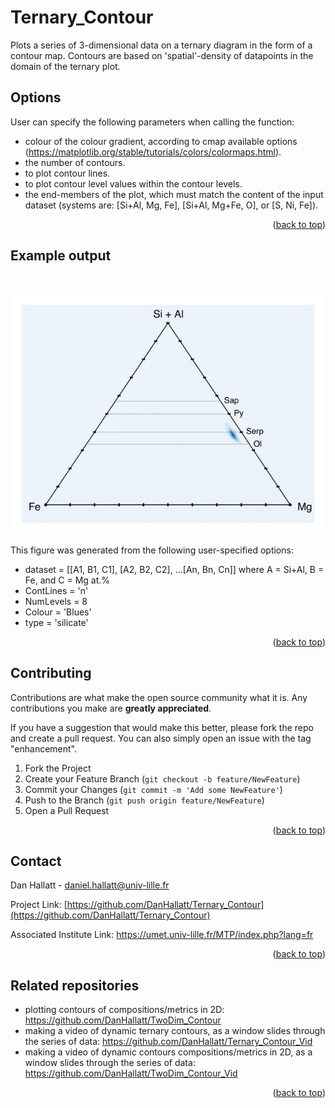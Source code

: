 # Ternary_Contour
Plots a series of 3-dimensional data on a ternary diagram in the form of a contour map. Contours are based on 'spatial'-density of datapoints in the domain of the ternary plot.

<!-- Options -->
## Options
 User can specify the following parameters when calling the function:
 - colour of the colour gradient, according to cmap available options (https://matplotlib.org/stable/tutorials/colors/colormaps.html).
 - the number of contours.
 - to plot contour lines.
 - to plot contour level values within the contour levels.
 - the end-members of the plot, which must match the content of the input dataset (systems are: [Si+Al, Mg, Fe], [Si+Al, Mg+Fe, O], or [S, Ni, Fe]).

<p align="right">(<a href="#top">back to top</a>)</p>

<!-- Example output -->
## Example output

<br />
<div align="center">

[![Product Name Screen Shot][product-screenshot]](https://example.com)
 
 </div>

This figure was generated from the following user-specified options:
 - dataset = [[A1, B1, C1], [A2, B2, C2], ...[An, Bn, Cn]] where A = Si+Al, B = Fe, and C = Mg at.%
 - ContLines = 'n'
 - NumLevels = 8
 - Colour = 'Blues'
 - type = 'silicate'
 
<p align="right">(<a href="#top">back to top</a>)</p>

<!-- CONTRIBUTING -->
## Contributing

Contributions are what make the open source community what it is. Any contributions you make are **greatly appreciated**.

If you have a suggestion that would make this better, please fork the repo and create a pull request. You can also simply open an issue with the tag "enhancement".

1. Fork the Project
2. Create your Feature Branch (`git checkout -b feature/NewFeature`)
3. Commit your Changes (`git commit -m 'Add some NewFeature'`)
4. Push to the Branch (`git push origin feature/NewFeature`)
5. Open a Pull Request

<p align="right">(<a href="#top">back to top</a>)</p>

<!-- CONTACT -->
## Contact

Dan Hallatt - daniel.hallatt@univ-lille.fr

Project Link: [https://github.com/DanHallatt/Ternary_Contour](https://github.com/DanHallatt/Ternary_Contour)

Associated Institute Link: https://umet.univ-lille.fr/MTP/index.php?lang=fr

<p align="right">(<a href="#top">back to top</a>)</p>

<!-- Related repositories -->
## Related repositories
- plotting contours of compositions/metrics in 2D: https://github.com/DanHallatt/TwoDim_Contour
- making a video of dynamic ternary contours, as a window slides through the series of data: https://github.com/DanHallatt/Ternary_Contour_Vid
- making a video of dynamic contours compositions/metrics in 2D, as a window slides through the series of data: https://github.com/DanHallatt/TwoDim_Contour_Vid

<p align="right">(<a href="#top">back to top</a>)</p>


[product-screenshot]: Images/ExampleTernaryPlot.png
